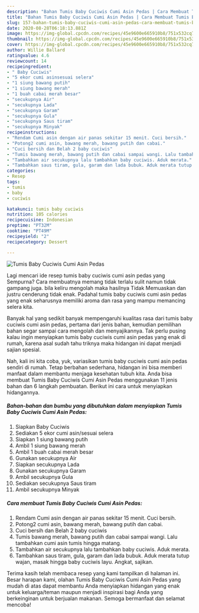 ```yaml
---
description: "Bahan Tumis Baby Cuciwis Cumi Asin Pedas | Cara Membuat Tumis Baby Cuciwis Cumi Asin Pedas Yang Enak Dan Lezat"
title: "Bahan Tumis Baby Cuciwis Cumi Asin Pedas | Cara Membuat Tumis Baby Cuciwis Cumi Asin Pedas Yang Enak Dan Lezat"
slug: 157-bahan-tumis-baby-cuciwis-cumi-asin-pedas-cara-membuat-tumis-baby-cuciwis-cumi-asin-pedas-yang-enak-dan-lezat
date: 2020-08-28T06:18:13.881Z
image: https://img-global.cpcdn.com/recipes/45e9600e665910b8/751x532cq70/tumis-baby-cuciwis-cumi-asin-pedas-foto-resep-utama.jpg
thumbnail: https://img-global.cpcdn.com/recipes/45e9600e665910b8/751x532cq70/tumis-baby-cuciwis-cumi-asin-pedas-foto-resep-utama.jpg
cover: https://img-global.cpcdn.com/recipes/45e9600e665910b8/751x532cq70/tumis-baby-cuciwis-cumi-asin-pedas-foto-resep-utama.jpg
author: Willie Ballard
ratingvalue: 4.6
reviewcount: 14
recipeingredient:
- " Baby Cuciwis"
- "5 ekor cumi asinsesuai selera"
- "1 siung bawang putih"
- "1 siung bawang merah"
- "1 buah cabai merah besar"
- "secukupnya Air"
- "secukupnya Lada"
- "secukupnya Garam"
- "secukupnya Gula"
- "secukupnya Saus tiram"
- "secukupnya Minyak"
recipeinstructions:
- "Rendam Cumi asin dengan air panas sekitar 15 menit. Cuci bersih."
- "Potong2 cumi asin, bawang merah, bawang putih dan cabai."
- "Cuci bersih dan Belah 2 baby cuciwis"
- "Tumis bawang merah, bawang putih dan cabai sampai wangi. Lalu tambahkan cumi asin tumis hingga matang."
- "Tambahkan air secukupnya lalu tambahkan baby cuciwis. Aduk merata."
- "Tambahkan saus tiram, gula, garam dan lada bubuk. Aduk merata tutup wajan, masak hingga baby cuciwis layu. Angkat, sajikan."
categories:
- Resep
tags:
- tumis
- baby
- cuciwis

katakunci: tumis baby cuciwis 
nutrition: 105 calories
recipecuisine: Indonesian
preptime: "PT32M"
cooktime: "PT49M"
recipeyield: "2"
recipecategory: Dessert

---
```



![Tumis Baby Cuciwis Cumi Asin Pedas](https://img-global.cpcdn.com/recipes/45e9600e665910b8/751x532cq70/tumis-baby-cuciwis-cumi-asin-pedas-foto-resep-utama.jpg)

Lagi mencari ide resep tumis baby cuciwis cumi asin pedas yang Sempurna? Cara membuatnya memang tidak terlalu sulit namun tidak gampang juga. bila keliru mengolah maka hasilnya Tidak Memuaskan dan justru cenderung tidak enak. Padahal tumis baby cuciwis cumi asin pedas yang enak seharusnya memiliki aroma dan rasa yang mampu memancing selera kita.



Banyak hal yang sedikit banyak mempengaruhi kualitas rasa dari tumis baby cuciwis cumi asin pedas, pertama dari jenis bahan, kemudian pemilihan bahan segar sampai cara mengolah dan menyajikannya. Tak perlu pusing kalau ingin menyiapkan tumis baby cuciwis cumi asin pedas yang enak di rumah, karena asal sudah tahu triknya maka hidangan ini dapat menjadi sajian spesial.


Nah, kali ini kita coba, yuk, variasikan tumis baby cuciwis cumi asin pedas sendiri di rumah. Tetap berbahan sederhana, hidangan ini bisa memberi manfaat dalam membantu menjaga kesehatan tubuh kita. Anda bisa membuat Tumis Baby Cuciwis Cumi Asin Pedas menggunakan 11 jenis bahan dan 6 langkah pembuatan. Berikut ini cara untuk menyiapkan hidangannya.

<!--inarticleads1-->

##### Bahan-bahan dan bumbu yang dibutuhkan dalam menyiapkan Tumis Baby Cuciwis Cumi Asin Pedas:

1. Siapkan  Baby Cuciwis
1. Sediakan 5 ekor cumi asin/sesuai selera
1. Siapkan 1 siung bawang putih
1. Ambil 1 siung bawang merah
1. Ambil 1 buah cabai merah besar
1. Gunakan secukupnya Air
1. Siapkan secukupnya Lada
1. Gunakan secukupnya Garam
1. Ambil secukupnya Gula
1. Sediakan secukupnya Saus tiram
1. Ambil secukupnya Minyak




<!--inarticleads2-->

##### Cara membuat Tumis Baby Cuciwis Cumi Asin Pedas:

1. Rendam Cumi asin dengan air panas sekitar 15 menit. Cuci bersih.
1. Potong2 cumi asin, bawang merah, bawang putih dan cabai.
1. Cuci bersih dan Belah 2 baby cuciwis
1. Tumis bawang merah, bawang putih dan cabai sampai wangi. Lalu tambahkan cumi asin tumis hingga matang.
1. Tambahkan air secukupnya lalu tambahkan baby cuciwis. Aduk merata.
1. Tambahkan saus tiram, gula, garam dan lada bubuk. Aduk merata tutup wajan, masak hingga baby cuciwis layu. Angkat, sajikan.




Terima kasih telah membaca resep yang kami tampilkan di halaman ini. Besar harapan kami, olahan Tumis Baby Cuciwis Cumi Asin Pedas yang mudah di atas dapat membantu Anda menyiapkan hidangan yang enak untuk keluarga/teman maupun menjadi inspirasi bagi Anda yang berkeinginan untuk berjualan makanan. Semoga bermanfaat dan selamat mencoba!

